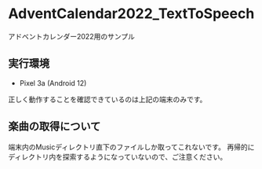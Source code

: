 # AdventCalendar2022_TextToSpeech
アドベントカレンダー2022用のサンプル

## 実行環境
- Pixel 3a (Android 12)

正しく動作することを確認できているのは上記の端末のみです。

## 楽曲の取得について
端末内のMusicディレクトリ直下のファイルしか取ってこれないです。
再帰的にディレクトリ内を探索するようになっていないので、ご注意ください。
